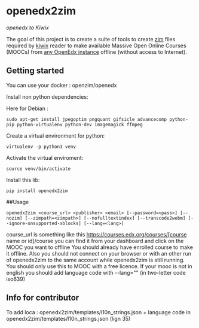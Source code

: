 
# openedx2zim

*openedx to Kiwix*

The goal of this project is to create a suite of tools to create [zim](http://www.openzim.org) files required by [kiwix](http://kiwix.org/) reader to make available Massive Open Online Courses (MOOCs) from [any OpenEdx instance](https://openedx.atlassian.net/wiki/spaces/COMM/pages/162245773/Sites+powered+by+Open+edX) offline (without access to Internet).


## Getting started

You can use your docker : openzim/openedx

Install non python dependencies:

Here for Debian : 
```
sudo apt-get install jpegoptim pngquant gifsicle advancecomp python-pip python-virtualenv python-dev imagemagick ffmpeg
```

Create a virtual environment for python:

```
virtualenv -p python3 venv
```

Activate the virtual enviroment:

```
source venv/bin/activate
```


Install this lib:

```
pip install openedx2zim
```

##Usage

```
openedx2zim <course_url> <publisher> <email> [--password=<pass>] [--nozim] [--zimpath=<zimpath>] [--nofulltextindex] [--transcode2webm] [--ignore-unsupported-xblocks] [--lang=<lang>]
```

course_url is something like this https://courses.edx.org/courses/[course name or id]/course you can find it from your dashboard and click on the MOOC you want to offline
You should already have enrolled course to make it offline.
Also you should not connect on your browser or with an other run of openedx2zim to the same account while openedx2zim is still running.
You should only use this to MOOC with a free licence.
If your mooc is not in english you should add language code with --lang="" (in two-letter code iso639)



## Info for contributor 
To add loca : openedx2zim/templates/l10n_strings.json + language code in openedx2zim/templates/l10n_strings.json (lign 35)
